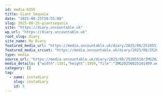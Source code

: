 ```yaml
---
id: media-6355
title: Giant Sequoia
date: "2025-08-25T20:55:00"
slug: 2025-08-25-giantsequoia
site: "https://diary.uncountable.uk"
wp_url: "https://diary.uncountable.uk"
root_slug: diary
site_name: My Diary
featured_media_url: "https://media.uncountable.uk/diary/2025/08/25205510/IMG20250825101409.webp"
featured_media_srcset: "https://media.uncountable.uk/diary/2025/08/25205510/IMG20250825101409-169x300.webp 169w, https://media.uncountable.uk/diary/2025/08/25205510/IMG20250825101409-576x1024.webp 576w, https://media.uncountable.uk/diary/2025/08/25205510/IMG20250825101409-150x150.webp 150w, https://media.uncountable.uk/diary/2025/08/25205510/IMG20250825101409-360x640.webp 360w, https://media.uncountable.uk/diary/2025/08/25205510/IMG20250825101409.webp 1101w"
type: media
source_url: "https://media.uncountable.uk/diary/2025/08/25205510/IMG20250825101409.webp"
media_details: {"width":1101,"height":1959,"file":"IMG20250825101409.webp","filesize":204726,"sizes":{"medium":{"file":"IMG20250825101409-169x300.webp","width":169,"height":300,"filesize":26624,"mime_type":"image/webp","source_url":"https://media.uncountable.uk/diary/2025/08/25205510/IMG20250825101409-169x300.webp"},"large":{"file":"IMG20250825101409-576x1024.webp","width":576,"height":1024,"filesize":188162,"mime_type":"image/webp","source_url":"https://media.uncountable.uk/diary/2025/08/25205510/IMG20250825101409-576x1024.webp"},"thumbnail":{"file":"IMG20250825101409-150x150.webp","width":150,"height":150,"filesize":15402,"mime_type":"image/webp","source_url":"https://media.uncountable.uk/diary/2025/08/25205510/IMG20250825101409-150x150.webp"},"mobwidth":{"file":"IMG20250825101409-360x640.webp","width":360,"height":640,"filesize":92464,"mime_type":"image/webp","source_url":"https://media.uncountable.uk/diary/2025/08/25205510/IMG20250825101409-360x640.webp"},"full":{"file":"IMG20250825101409.webp","width":1101,"height":1959,"mime_type":"image/webp","source_url":"https://media.uncountable.uk/diary/2025/08/25205510/IMG20250825101409.webp"}},"image_meta":{"aperture":"0","credit":"","camera":"","caption":"","created_timestamp":"0","copyright":"","focal_length":"0","iso":"0","shutter_speed":"0","title":"","orientation":"0","keywords":[]}}
category: []
tag:
  - name: instadiary
    slug: instadiary
    id: 5
---
```


